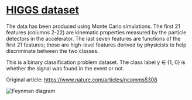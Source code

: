 # [HIGGS dataset](https://archive.ics.uci.edu/dataset/280/higgs)
The data has been produced using Monte Carlo simulations. The first 21 features (columns 2-22) are kinematic properties measured by 
the particle detectors in the accelerator. The last seven features are functions of the first 21 features; these are 
high-level features derived by physicists to help discriminate between the two classes. 

This is a binary classification problem dataset. The class label y ∈ {1, 0} is whether the signal was found in the event or not.

Original article: https://www.nature.com/articles/ncomms5308

![Feynman diagram](../../tutorials/pytorch_tutorial/images/higgs.png)